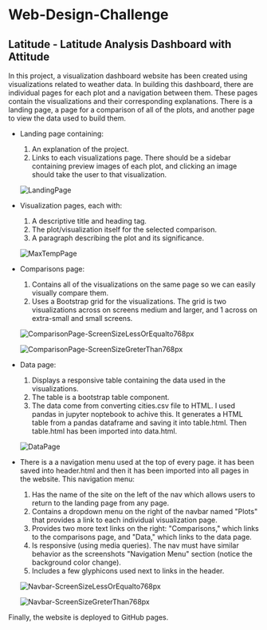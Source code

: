 # Web-Design-Challenge

## Latitude - Latitude Analysis Dashboard with Attitude

In this project, a visualization dashboard website has been created using visualizations related to weather data.
In building this dashboard, there are individual pages for each plot and a navigation between them. These pages contain the visualizations and their corresponding explanations. There is a landing page, a page for a comparison of all of the plots, and another page to view the data used to build them.


* Landing page containing:

    1. An explanation of the project.
    2. Links to each visualizations page. There should be a sidebar containing preview images of each plot, and clicking an image should take the user to that visualization.

    ![LandingPage](Images/landingResize-Helen.png)

*  Visualization pages, each with:

    1. A descriptive title and heading tag.
    2. The plot/visualization itself for the selected comparison.
    3. A paragraph describing the plot and its significance.

    ![MaxTempPage](Images/visualize-lg_Helen.png)

*  Comparisons page:

    1. Contains all of the visualizations on the same page so we can easily visually compare them.
    2. Uses a Bootstrap grid for the visualizations. The grid is two visualizations across on screens medium and larger, and 1 across on extra-small and small screens.

    ![ComparisonPage-ScreenSizeLessOrEqualto768px](Images/comparison-lg_Helen.png)

    ![ComparisonPage-ScreenSizeGreterThan768px](Images/comparison-sm_Helen.png)

*  Data page:

    1. Displays a responsive table containing the data used in the visualizations.
    2. The table is a bootstrap table component. 
    3. The data come from converting cities.csv file to HTML. I used pandas in jupyter noptebook to achive this. It generates a HTML table from a pandas dataframe and saving it into table.html. Then table.html has been imported into data.html.

    ![DataPage](Images/data-lg_Helen.png)

* There is a a navigation menu used at the top of every page. it has been saved into header.html and then it has been imported into all pages in the website. This navigation menu:
    1. Has the name of the site on the left of the nav which allows users to return to the landing page from any page.
    2. Contains a dropdown menu on the right of the navbar named "Plots" that provides a link to each individual visualization page.
    3. Provides two more text links on the right: "Comparisons," which links to the comparisons page, and "Data," which links to the data page.
    4. Is responsive (using media queries). The nav must have similar behavior as the screenshots "Navigation Menu" section (notice the background color change).
    5. Includes a few glyphicons used next to links in the header.

    ![Navbar-ScreenSizeLessOrEqualto768px](Images/nav-lg_Helen.png)

    ![Navbar-ScreenSizeGreterThan768px](Images/nav-sm_Helen.png)


Finally, the website is deployed to GitHub pages.









